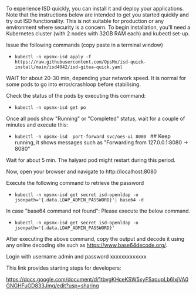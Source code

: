 To experience ISD quickly, you can install it and deploy your applications. Note that the instructions below are intended to get you started quickly and try out ISD functionality. This is not suitable for production or any environment where security is a concern.
To begin installation, you'll need a Kubernetes cluster  (with 2 nodes with 32GB RAM each) and kubectl set-up.

Issue the following commands (copy paste in a terminal window)
- `kubectl -n opsmx-isd apply -f https://raw.githubusercontent.com/OpsMx/isd-quick-install/main/isd4042/isd-gitea-quick.yaml`

WAIT for about 20-30 min, depending your network speed.
It is normal for some pods to go into error/crashloop before stabilising.

Check the status of the pods by executing this command:
- `kubectl -n opsmx-isd get po`

Once all pods show "Running" or "Completed" status, wait for a couple of minutes and execute this:
- `kubectl -n opsmx-isd  port-forward svc/oes-ui 8080 ` ## Keep running, it shows messages such as "Forwarding from 127.0.0.1:8080 -> 8080"

Wait for about 5 min. The halyard pod might restart during this period.

Now, open your browser and navigate to http://localhost:8080

Execute the following command to retrieve the password

- `kubectl -n opsmx-isd get secret isd-openldap -o jsonpath='{.data.LDAP_ADMIN_PASSWORD}'| base64 -d`

In case "base64 command not found": Please execute the below command.

- `kubectl -n opsmx-isd get secret isd-openldap -o jsonpath='{.data.LDAP_ADMIN_PASSWORD}'`

After executing the above command, copy the output and decode it using any online decoding site such as https://www.base64decode.org/.

Login with username admin and password xxxxxxxxxxxxx

This link provides starting steps for developers:

https://docs.google.com/document/d/1tbvgKHceKSW5xyFSapupLb6IxjVA0GNGHFuGD833Jmg/edit?usp=sharing
